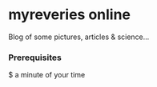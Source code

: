 # myreveries online

Blog of some pictures, articles & science...

### Prerequisites
$ a minute of your time
